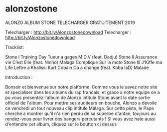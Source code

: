 # alonzostone
ALONZO ALBUM STONE TELECHARGER GRATUITEMENT 2019

Telecharger : http://bit.ly/Alonzostonedownload
Telecharger : http://bit.ly/Alonzostonedownload

Tracklist:

Stone l
Training Day
Tueur a gages
M.D.V (feat. Dadju)
Stone ll
Assurance vie
C’est Elle (feat. Ninho)
Malaga
Complique
Sur la moto
Stone lll
J’Kiffe ma Life
Lettre a Khalissi
Kurt Cobain
Ca a change (feat. Koba laD)
Malade

Introduction : 

Bonsoir et bienvenue sur notre platforme.
Comme vous le savez notre site et specialiser dans les albums du rap francais, et grace a notre equipe on a pu vous presentez l'album de Alonzo intitule Stone avant la date sortie officiel de l'album.
Pour mettre ses auditeurs en bouche, Alonzo a devoile ce vendredi un tout nouveau clip intitule Malaga. Sur cette piste, le Pape cherche a montrer qu'il n'a rien perdu de sa superbe d'antan, toujours au rendez-vous pour livrer des bangers percutants ! Si vous avez hate aussi d'entendre cet album, cliquez sur le boutton ci dessus 


